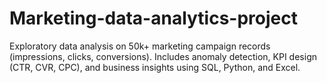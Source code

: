 # Marketing-data-analytics-project
Exploratory data analysis on 50k+ marketing campaign records (impressions, clicks, conversions). Includes anomaly detection, KPI design (CTR, CVR, CPC), and business insights using SQL, Python, and Excel.
